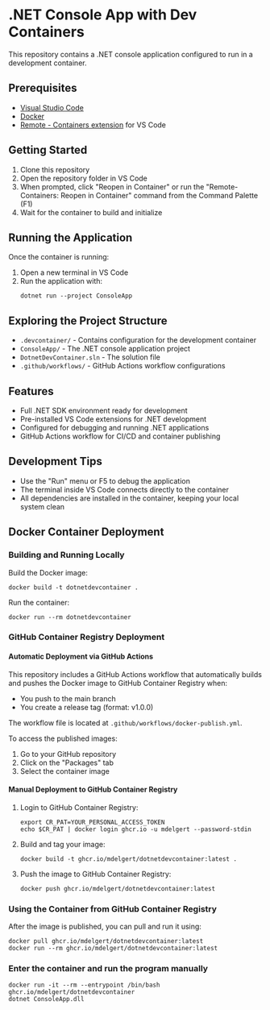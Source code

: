 # .NET Console App with Dev Containers

This repository contains a .NET console application configured to run in a development container.

## Prerequisites

- [Visual Studio Code](https://code.visualstudio.com/)
- [Docker](https://www.docker.com/products/docker-desktop)
- [Remote - Containers extension](https://marketplace.visualstudio.com/items?itemName=ms-vscode-remote.remote-containers) for VS Code

## Getting Started

1. Clone this repository
2. Open the repository folder in VS Code
3. When prompted, click "Reopen in Container" or run the "Remote-Containers: Reopen in Container" command from the Command Palette (F1)
4. Wait for the container to build and initialize

## Running the Application

Once the container is running:

1. Open a new terminal in VS Code
2. Run the application with:
   ```
   dotnet run --project ConsoleApp
   ```

## Exploring the Project Structure

- `.devcontainer/` - Contains configuration for the development container
- `ConsoleApp/` - The .NET console application project
- `DotnetDevContainer.sln` - The solution file
- `.github/workflows/` - GitHub Actions workflow configurations

## Features

- Full .NET SDK environment ready for development
- Pre-installed VS Code extensions for .NET development
- Configured for debugging and running .NET applications
- GitHub Actions workflow for CI/CD and container publishing

## Development Tips

- Use the "Run" menu or F5 to debug the application
- The terminal inside VS Code connects directly to the container
- All dependencies are installed in the container, keeping your local system clean

## Docker Container Deployment

### Building and Running Locally

Build the Docker image:
```
docker build -t dotnetdevcontainer .
```

Run the container:
```
docker run --rm dotnetdevcontainer
```

### GitHub Container Registry Deployment

#### Automatic Deployment via GitHub Actions

This repository includes a GitHub Actions workflow that automatically builds and pushes the Docker image to GitHub Container Registry when:
- You push to the main branch
- You create a release tag (format: v1.0.0)

The workflow file is located at `.github/workflows/docker-publish.yml`.

To access the published images:
1. Go to your GitHub repository
2. Click on the "Packages" tab
3. Select the container image

#### Manual Deployment to GitHub Container Registry

1. Login to GitHub Container Registry:
   ```
   export CR_PAT=YOUR_PERSONAL_ACCESS_TOKEN
   echo $CR_PAT | docker login ghcr.io -u mdelgert --password-stdin
   ```

2. Build and tag your image:
   ```
   docker build -t ghcr.io/mdelgert/dotnetdevcontainer:latest .
   ```

3. Push the image to GitHub Container Registry:
   ```
   docker push ghcr.io/mdelgert/dotnetdevcontainer:latest
   ```

### Using the Container from GitHub Container Registry

After the image is published, you can pull and run it using:
```
docker pull ghcr.io/mdelgert/dotnetdevcontainer:latest
docker run --rm ghcr.io/mdelgert/dotnetdevcontainer:latest
```

### Enter the container and run the program manually
```
docker run -it --rm --entrypoint /bin/bash ghcr.io/mdelgert/dotnetdevcontainer
dotnet ConsoleApp.dll
```